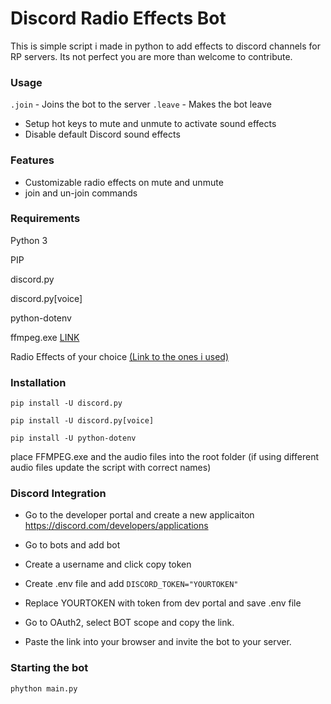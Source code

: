 # Discord Radio Effects Bot

This is simple script i made in python to add effects to discord channels for RP servers. Its not perfect you are more than welcome to contribute.

### Usage

`.join` - Joins the bot to the server
`.leave` - Makes the bot leave
- Setup hot keys to mute and unmute to activate sound effects
- Disable default Discord sound effects


### Features

- Customizable radio effects on mute and unmute
- join and un-join commands

### Requirements
Python 3

PIP

discord.py

discord.py[voice]

python-dotenv

ffmpeg.exe [LINK](https://ffmpeg.org/download.html#build-windows "LINK")

Radio Effects of your choice [(Link to the ones i used)](https://www.lcpdfr.com/downloads/gta5mods/audio/10897-motorola-mdc1200-mic-clicks/# "(Link to the ones i used)")

### Installation 
`pip install -U discord.py`

`pip install -U discord.py[voice]`

`pip install -U python-dotenv`

place FFMPEG.exe and the audio files into the root folder (if using different audio files update the script with correct names)

### Discord Integration
- Go to the developer portal and create a new applicaiton
https://discord.com/developers/applications

- Go to bots and add bot

- Create a username and click copy token

- Create .env file and add `DISCORD_TOKEN="YOURTOKEN"`

- Replace YOURTOKEN with token from dev portal and save .env file

- Go to OAuth2, select BOT scope and copy the link.

- Paste the link into your browser and invite the bot to your server.

### Starting the bot

`phython main.py`

